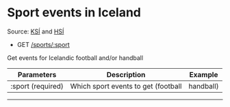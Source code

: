 # Sport events in Iceland

Source: [KSÍ](http://ksi.is) and [HSÍ](http://hsi.is)

- GET [/sports/:sport](https://apis.is/sports/:sport)

Get events for Icelandic football and/or handball

| Parameters        | Description                                   | Example |
|-------------------|-----------------------------------------------|---------|
| :sport (required) | Which sport events to get (football|handball) | [football](https://apis.is/sports/football), [handball](https://apis.is/sports/handball) |

---
